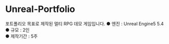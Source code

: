 # Unreal-Portfolio

포트폴리오 목표로 제작된 멀티 RPG 데모 게임입니다.
● 엔진 : Unreal Engine5 5.4 <br/>
● 규모 : 2인 <br/>
● 제작기간 : 5주 <br/>
